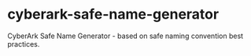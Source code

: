 # cyberark-safe-name-generator
CyberArk Safe Name Generator - based on safe naming convention best practices.
